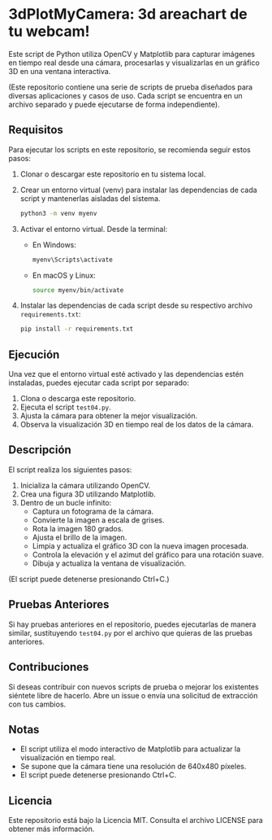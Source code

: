 
# 3dPlotMyCamera: 3d areachart de tu webcam!

Este script de Python utiliza OpenCV y Matplotlib para capturar imágenes en tiempo real desde una cámara, procesarlas y visualizarlas en un gráfico 3D en una ventana interactiva.

(Este repositorio contiene una serie de scripts de prueba diseñados para diversas aplicaciones y casos de uso. Cada script se encuentra en un archivo separado y puede ejecutarse de forma independiente).

## Requisitos

Para ejecutar los scripts en este repositorio, se recomienda seguir estos pasos:

1. Clonar o descargar este repositorio en tu sistema local.
2. Crear un entorno virtual (venv) para instalar las dependencias de cada script y mantenerlas aisladas del sistema.

   ```bash
   python3 -m venv myenv
   ```

3. Activar el entorno virtual. Desde la terminal:

   - En Windows:

     ```bash
     myenv\Scripts\activate
     ```

   - En macOS y Linux:

     ```bash
     source myenv/bin/activate
     ```

4. Instalar las dependencias de cada script desde su respectivo archivo `requirements.txt`:

   ```bash
   pip install -r requirements.txt
   ```

## Ejecución

Una vez que el entorno virtual esté activado y las dependencias estén instaladas, puedes ejecutar cada script por separado:

1. Clona o descarga este repositorio.
2. Ejecuta el script `test04.py`.
3. Ajusta la cámara para obtener la mejor visualización.
4. Observa la visualización 3D en tiempo real de los datos de la cámara.


## Descripción

El script realiza los siguientes pasos:

1. Inicializa la cámara utilizando OpenCV.
2. Crea una figura 3D utilizando Matplotlib.
3. Dentro de un bucle infinito:
    - Captura un fotograma de la cámara.
    - Convierte la imagen a escala de grises.
    - Rota la imagen 180 grados.
    - Ajusta el brillo de la imagen.
    - Limpia y actualiza el gráfico 3D con la nueva imagen procesada.
    - Controla la elevación y el azimut del gráfico para una rotación suave.
    - Dibuja y actualiza la ventana de visualización.

(El script puede detenerse presionando Ctrl+C.)


## Pruebas Anteriores

Si hay pruebas anteriores en el repositorio, puedes ejecutarlas de manera similar, sustituyendo `test04.py` por el archivo que quieras de las pruebas anteriores.

## Contribuciones

Si deseas contribuir con nuevos scripts de prueba o mejorar los existentes siéntete libre de hacerlo. Abre un issue o envía una solicitud de extracción con tus cambios.

## Notas

- El script utiliza el modo interactivo de Matplotlib para actualizar la visualización en tiempo real.
- Se supone que la cámara tiene una resolución de 640x480 píxeles.
- El script puede detenerse presionando Ctrl+C.

## Licencia

Este repositorio está bajo la Licencia MIT. Consulta el archivo LICENSE para obtener más información.
